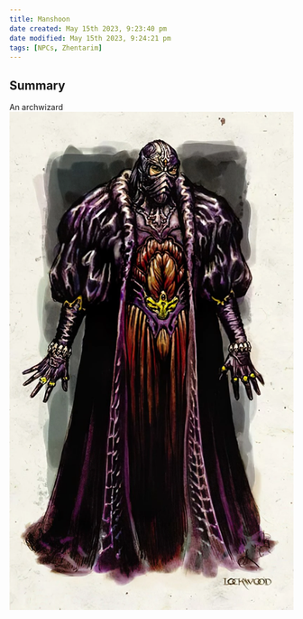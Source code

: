 ```yaml
---
title: Manshoon
date created: May 15th 2023, 9:23:40 pm
date modified: May 15th 2023, 9:24:21 pm
tags: [NPCs, Zhentarim]
---
```

## Summary
An archwizard
![](Pasted%20image%2020230515212419.png)
